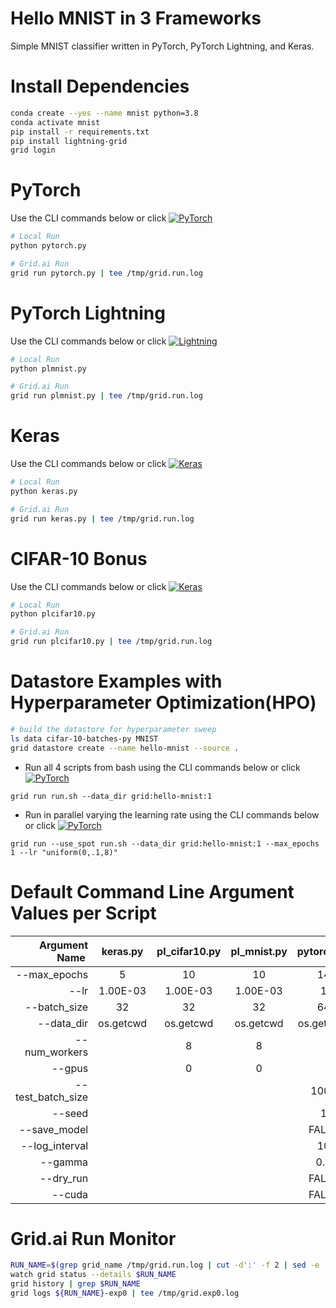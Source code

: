 # Hello MNIST in 3 Frameworks

Simple MNIST classifier written in PyTorch, PyTorch Lightning, and Keras.

# Install Dependencies

```bash
conda create --yes --name mnist python=3.8
conda activate mnist
pip install -r requirements.txt
pip install lightning-grid
grid login
```

# PyTorch

Use the CLI commands below or click 
[![PyTorch](https://img.shields.io/badge/rid_AI-run-78FF96.svg?labelColor=black&logo=data:image/svg%2bxml;base64,PHN2ZyB3aWR0aD0iNDgiIGhlaWdodD0iNDgiIGZpbGw9Im5vbmUiIHhtbG5zPSJodHRwOi8vd3d3LnczLm9yZy8yMDAwL3N2ZyI+PHBhdGggZD0iTTEgMTR2MjBhMTQgMTQgMCAwMDE0IDE0aDlWMzYuOEgxMi42VjExaDIyLjV2N2gxMS4yVjE0QTE0IDE0IDAgMDAzMi40IDBIMTVBMTQgMTQgMCAwMDEgMTR6IiBmaWxsPSIjZmZmIi8+PHBhdGggZD0iTTM1LjIgNDhoMTEuMlYyNS41SDIzLjl2MTEuM2gxMS4zVjQ4eiIgZmlsbD0iI2ZmZiIvPjwvc3ZnPg==)](
https://platform.grid.ai/#/runs?script=https://github.com/robert-s-lee/hello-mnists/blob/60b2ca867645f727cd7ab83e3b810b05ae085aa5/pytorch.py&cloud=grid&instance=t2.medium&accelerators=1&disk_size=200&framework=lightning 
)

```bash
# Local Run
python pytorch.py

# Grid.ai Run
grid run pytorch.py | tee /tmp/grid.run.log
```

# PyTorch Lightning

Use the CLI commands below or click 
[![Lightning](https://img.shields.io/badge/rid_AI-run-78FF96.svg?labelColor=black&logo=data:image/svg%2bxml;base64,PHN2ZyB3aWR0aD0iNDgiIGhlaWdodD0iNDgiIGZpbGw9Im5vbmUiIHhtbG5zPSJodHRwOi8vd3d3LnczLm9yZy8yMDAwL3N2ZyI+PHBhdGggZD0iTTEgMTR2MjBhMTQgMTQgMCAwMDE0IDE0aDlWMzYuOEgxMi42VjExaDIyLjV2N2gxMS4yVjE0QTE0IDE0IDAgMDAzMi40IDBIMTVBMTQgMTQgMCAwMDEgMTR6IiBmaWxsPSIjZmZmIi8+PHBhdGggZD0iTTM1LjIgNDhoMTEuMlYyNS41SDIzLjl2MTEuM2gxMS4zVjQ4eiIgZmlsbD0iI2ZmZiIvPjwvc3ZnPg==)](
https://platform.grid.ai/#/runs?script=https://github.com/robert-s-lee/hello-mnists/blob/60b2ca867645f727cd7ab83e3b810b05ae085aa5/plmnist.py&cloud=grid&instance=t2.medium&accelerators=1&disk_size=200&framework=lightning
)

```bash
# Local Run
python plmnist.py

# Grid.ai Run
grid run plmnist.py | tee /tmp/grid.run.log
```

# Keras

Use the CLI commands below or click 
[![Keras](https://img.shields.io/badge/rid_AI-run-78FF96.svg?labelColor=black&logo=data:image/svg%2bxml;base64,PHN2ZyB3aWR0aD0iNDgiIGhlaWdodD0iNDgiIGZpbGw9Im5vbmUiIHhtbG5zPSJodHRwOi8vd3d3LnczLm9yZy8yMDAwL3N2ZyI+PHBhdGggZD0iTTEgMTR2MjBhMTQgMTQgMCAwMDE0IDE0aDlWMzYuOEgxMi42VjExaDIyLjV2N2gxMS4yVjE0QTE0IDE0IDAgMDAzMi40IDBIMTVBMTQgMTQgMCAwMDEgMTR6IiBmaWxsPSIjZmZmIi8+PHBhdGggZD0iTTM1LjIgNDhoMTEuMlYyNS41SDIzLjl2MTEuM2gxMS4zVjQ4eiIgZmlsbD0iI2ZmZiIvPjwvc3ZnPg==)](
https://platform.grid.ai/#/runs?script=https://github.com/robert-s-lee/hello-mnists/blob/60b2ca867645f727cd7ab83e3b810b05ae085aa5/keras.py&cloud=grid&instance=t2.medium&accelerators=1&disk_size=200&framework=lightning&script_args=keras.py  
)

```bash
# Local Run
python keras.py

# Grid.ai Run
grid run keras.py | tee /tmp/grid.run.log
```

# CIFAR-10 Bonus

Use the CLI commands below or click 
[![Keras](https://img.shields.io/badge/rid_AI-run-78FF96.svg?labelColor=black&logo=data:image/svg%2bxml;base64,PHN2ZyB3aWR0aD0iNDgiIGhlaWdodD0iNDgiIGZpbGw9Im5vbmUiIHhtbG5zPSJodHRwOi8vd3d3LnczLm9yZy8yMDAwL3N2ZyI+PHBhdGggZD0iTTEgMTR2MjBhMTQgMTQgMCAwMDE0IDE0aDlWMzYuOEgxMi42VjExaDIyLjV2N2gxMS4yVjE0QTE0IDE0IDAgMDAzMi40IDBIMTVBMTQgMTQgMCAwMDEgMTR6IiBmaWxsPSIjZmZmIi8+PHBhdGggZD0iTTM1LjIgNDhoMTEuMlYyNS41SDIzLjl2MTEuM2gxMS4zVjQ4eiIgZmlsbD0iI2ZmZiIvPjwvc3ZnPg==)](
https://platform.grid.ai/#/runs?script=https://github.com/robert-s-lee/hello-mnists/blob/60b2ca867645f727cd7ab83e3b810b05ae085aa5/plcifar10.py&cloud=grid&instance=t2.medium&accelerators=1&disk_size=200&framework=lightning&script_args=plcifar10.py  
)
```bash
# Local Run
python plcifar10.py

# Grid.ai Run
grid run plcifar10.py | tee /tmp/grid.run.log
```

# Datastore Examples with Hyperparameter Optimization(HPO)

```bash
# build the datastore for hyperparameter sweep
ls data cifar-10-batches-py MNIST
grid datastore create --name hello-mnist --source .
```

- Run all 4 scripts from bash using the CLI commands below or click 
[![PyTorch](https://img.shields.io/badge/rid_AI-run-78FF96.svg?labelColor=black&logo=data:image/svg%2bxml;base64,PHN2ZyB3aWR0aD0iNDgiIGhlaWdodD0iNDgiIGZpbGw9Im5vbmUiIHhtbG5zPSJodHRwOi8vd3d3LnczLm9yZy8yMDAwL3N2ZyI+PHBhdGggZD0iTTEgMTR2MjBhMTQgMTQgMCAwMDE0IDE0aDlWMzYuOEgxMi42VjExaDIyLjV2N2gxMS4yVjE0QTE0IDE0IDAgMDAzMi40IDBIMTVBMTQgMTQgMCAwMDEgMTR6IiBmaWxsPSIjZmZmIi8+PHBhdGggZD0iTTM1LjIgNDhoMTEuMlYyNS41SDIzLjl2MTEuM2gxMS4zVjQ4eiIgZmlsbD0iI2ZmZiIvPjwvc3ZnPg==)](https://platform.grid.ai/#/runs?script=https://github.com/robert-s-lee/hello_mnists/blob/257a4b5edda6383160cd7110f18dbbadd23ab6a2/run.sh&cloud=grid&instance=t2.medium&accelerators=1&disk_size=200&framework=lightning&script_args=run.sh%20--data_dir%20grid:hello-mnist:1&datastore_name=hello-mnist&datastore_version=1&datastore_id=14a098d4-1384-4d2b-9e26-e0ea62fb3340&datastore_creator=sangkyulee@gmail.com&datastore_mount_dir=/datastores/hello-mnist)


```
grid run run.sh --data_dir grid:hello-mnist:1 
```

- Run in parallel varying the learning rate using the CLI commands below or click 
[![PyTorch](https://img.shields.io/badge/rid_AI-run-78FF96.svg?labelColor=black&logo=data:image/svg%2bxml;base64,PHN2ZyB3aWR0aD0iNDgiIGhlaWdodD0iNDgiIGZpbGw9Im5vbmUiIHhtbG5zPSJodHRwOi8vd3d3LnczLm9yZy8yMDAwL3N2ZyI+PHBhdGggZD0iTTEgMTR2MjBhMTQgMTQgMCAwMDE0IDE0aDlWMzYuOEgxMi42VjExaDIyLjV2N2gxMS4yVjE0QTE0IDE0IDAgMDAzMi40IDBIMTVBMTQgMTQgMCAwMDEgMTR6IiBmaWxsPSIjZmZmIi8+PHBhdGggZD0iTTM1LjIgNDhoMTEuMlYyNS41SDIzLjl2MTEuM2gxMS4zVjQ4eiIgZmlsbD0iI2ZmZiIvPjwvc3ZnPg==)](https://platform.grid.ai/#/runs?script=https://github.com/robert-s-lee/hello_mnists/blob/257a4b5edda6383160cd7110f18dbbadd23ab6a2/run.sh&cloud=grid&use_spot&instance=t2.medium&accelerators=1&disk_size=200&framework=lightning&script_args=run.sh%20--data_dir%20grid:hello-mnist:1%20--max_epochs%202%20--lr%20'uniform(0,.1,8)'&datastore_name=hello-mnist&datastore_version=1&datastore_id=14a098d4-1384-4d2b-9e26-e0ea62fb3340&datastore_creator=sangkyulee@gmail.com&datastore_mount_dir=/datastores/hello-mnist)

```
grid run --use_spot run.sh --data_dir grid:hello-mnist:1 --max_epochs 1 --lr "uniform(0,.1,8)"
```

# Default Command Line Argument Values per Script

| Argument Name  | keras.py | pl_cifar10.py | pl_mnist.py | pytorch.py| 
|  --:| :--: | :--: | :--: | :--: | 
| --max_epochs | 5 | 10 | 10 | 14| 
| --lr | 1.00E-03 | 1.00E-03 | 1.00E-03 | 1 | 
| --batch_size | 32 | 32 | 32 | 64 | 
| --data_dir | os.getcwd | os.getcwd | os.getcwd | os.getcwd | 
| --num_workers |   | 8 | 8 |  | 
| --gpus |   | 0 | 0 |  | 
| --test_batch_size |   |   |   | 1000| 
| --seed |   |   |   | 1| 
| --save_model |   |   |   | FALSE| 
| --log_interval |   |   |   | 10| 
| --gamma |   |   |   | 0.7| 
| --dry_run |   |   |   | FALSE| 
| --cuda |   |   |   | FALSE | 

# Grid.ai Run Monitor

```bash
RUN_NAME=$(grep grid_name /tmp/grid.run.log | cut -d':' -f 2 | sed -e 's/^[[:space:]]*//')
watch grid status --details $RUN_NAME
grid history | grep $RUN_NAME
grid logs ${RUN_NAME}-exp0 | tee /tmp/grid.exp0.log
```
